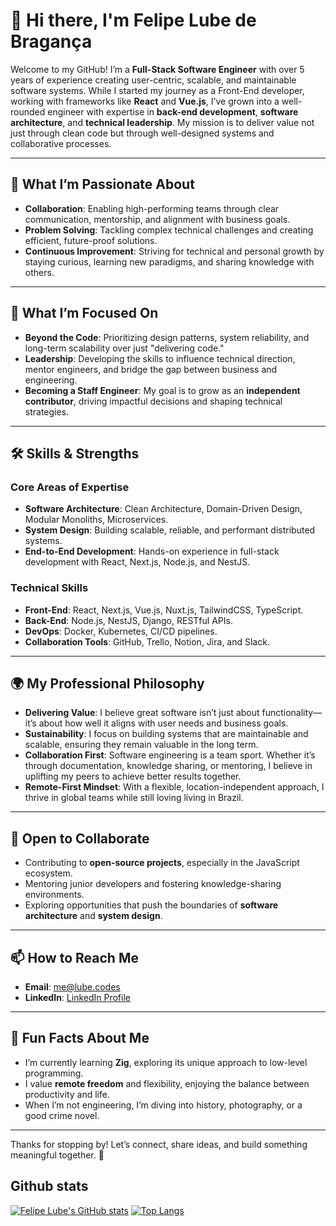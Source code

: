 # 👋 Hi there, I'm Felipe Lube de Bragança

Welcome to my GitHub! I’m a **Full-Stack Software Engineer** with over 5 years of experience creating user-centric, scalable, and maintainable software systems. While I started my journey as a Front-End developer, working with frameworks like **React** and **Vue.js**, I’ve grown into a well-rounded engineer with expertise in **back-end development**, **software architecture**, and **technical leadership**. My mission is to deliver value not just through clean code but through well-designed systems and collaborative processes.

---

## 🌟 What I’m Passionate About
- **Collaboration**: Enabling high-performing teams through clear communication, mentorship, and alignment with business goals.
- **Problem Solving**: Tackling complex technical challenges and creating efficient, future-proof solutions.
- **Continuous Improvement**: Striving for technical and personal growth by staying curious, learning new paradigms, and sharing knowledge with others.

---

## 🔭 What I’m Focused On
- **Beyond the Code**: Prioritizing design patterns, system reliability, and long-term scalability over just "delivering code."
- **Leadership**: Developing the skills to influence technical direction, mentor engineers, and bridge the gap between business and engineering.
- **Becoming a Staff Engineer**: My goal is to grow as an **independent contributor**, driving impactful decisions and shaping technical strategies.

---

## 🛠️ Skills & Strengths
### Core Areas of Expertise
- **Software Architecture**: Clean Architecture, Domain-Driven Design, Modular Monoliths, Microservices.
- **System Design**: Building scalable, reliable, and performant distributed systems.
- **End-to-End Development**: Hands-on experience in full-stack development with React, Next.js, Node.js, and NestJS.

### Technical Skills
- **Front-End**: React, Next.js, Vue.js, Nuxt.js, TailwindCSS, TypeScript.
- **Back-End**: Node.js, NestJS, Django, RESTful APIs.
- **DevOps**: Docker, Kubernetes, CI/CD pipelines.
- **Collaboration Tools**: GitHub, Trello, Notion, Jira, and Slack.

---

## 🌍 My Professional Philosophy
- **Delivering Value**: I believe great software isn’t just about functionality—it’s about how well it aligns with user needs and business goals.
- **Sustainability**: I focus on building systems that are maintainable and scalable, ensuring they remain valuable in the long term.
- **Collaboration First**: Software engineering is a team sport. Whether it’s through documentation, knowledge sharing, or mentoring, I believe in uplifting my peers to achieve better results together.
- **Remote-First Mindset**: With a flexible, location-independent approach, I thrive in global teams while still loving living in Brazil.

---

## 👯 Open to Collaborate
- Contributing to **open-source projects**, especially in the JavaScript ecosystem.
- Mentoring junior developers and fostering knowledge-sharing environments.
- Exploring opportunities that push the boundaries of **software architecture** and **system design**.

---

## 📫 How to Reach Me
- **Email**: [me@lube.codes](mailto:me@lube.codes)
- **LinkedIn**: [LinkedIn Profile](https://www.linkedin.com/in/felipelube/)

---

## 🚀 Fun Facts About Me
- I’m currently learning **Zig**, exploring its unique approach to low-level programming.
- I value **remote freedom** and flexibility, enjoying the balance between productivity and life.
- When I’m not engineering, I’m diving into history, photography, or a good crime novel.

---

Thanks for stopping by! Let’s connect, share ideas, and build something meaningful together. 🚀


## Github stats
[![Felipe Lube's GitHub stats](https://github-readme-stats-kappa-one-59.vercel.app/api?username=felipelube&show_icons=true&include_all_commits=true&show=reviews,discussions_started,discussions_answered,prs_merged,prs_merged_percentage)](https://github.com/felipelube/github-readme-stats)
[![Top Langs](https://github-readme-stats-kappa-one-59.vercel.app/api/top-langs/?username=felipelube&hide=html,css)](https://github.com/felipelube/github-readme-stats)
